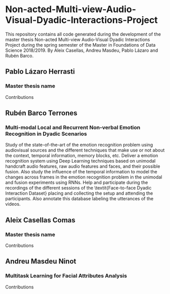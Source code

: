 # Non-acted-Multi-view-Audio-Visual-Dyadic-Interactions-Project
This repository contains all code generated during the development of the master thesis Non-acted Multi-view Audio-Visual Dyadic Interactions Project during the spring semester of the Master in Foundations of Data Science 2018/2019. By Aleix Casellas, Andreu Masdeu, Pablo Lázaro and Rubén Barco.


## Pablo Lázaro Herrasti
### Master thesis name

Contributions

## Rubén Barco Terrones
### Multi-modal Local and Recurrent Non-verbal Emotion Recognition in Dyadic Scenarios

Study of the state-of-the-art of the emotion recognition problem using audiovisual sources and the different techniques that make use or not about the context, temporal information, memory blocks, etc. Deliver a emotion recognition system using Deep Learning techniques based on unimodal handcraft audio features, raw audio features and faces, and their possible fusion. Also study the influence of the temporal information to model the changes across frames in the emotion recognition problem in the unimodal and fusion experiments using RNNs. Help and participate during the recordings of the different sessions of the \textit{Face-to-face Dyadic Interaction Dataset} placing and collecting the setup and attending the participants. Also annotate this database labeling the utterances of the videos.

## Aleix Casellas Comas
### Master thesis name

Contributions

## Andreu Masdeu Ninot
### Multitask Learning for Facial Attributes Analysis

Contributions
